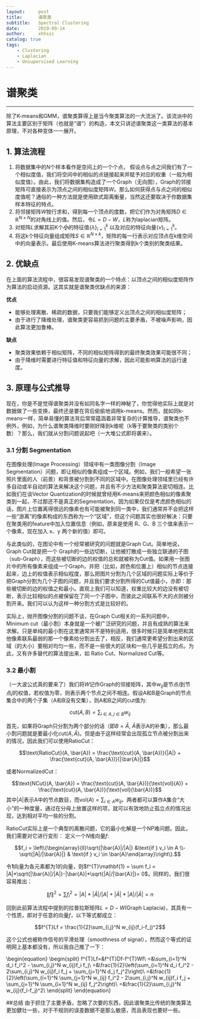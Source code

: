 ```yaml
---
layout:     post
title:      谱聚类
subtitle:   Spectral Clustering
date:       2019-09-14
author:     xhhszc
catalog: true
tags:
    - Clustering
    - Laplacian
    - Unsupervised Learning
---
```


# 谱聚类
------
除了K-means和GMM，谱聚类算得上是当今聚类算法的一大流派了。该流派中的算法主要区别于矩阵（也就是“谱”）的构造，本文只讲述谱聚类这一类算法的基本原理，不对各种变体一一展开。


##  1. 算法流程
1.  将数据集中的$N$个样本看作是空间上的一个个点， 假设点与点之间我们有了一个相似度值，我们将空间中的相似的点链接起来并赋予对应的权重（一般为相似度值）。由此，我们将数据集构造成了一个Graph（无向图），Graph的邻接矩阵可直接表示为顶点之间的相似度矩阵$W$。那么如何获得点与点之间的相似度值呢？通俗的一种方法就是使用欧式距离衡量，当然这还要取决于你数据集样本特征的特点。
2.  将邻接矩阵$W$按行求和，得到每一个顶点的度数，把它们作为对角矩阵$D \in \mathbb{R}^{N\times N}$的对角线上的值。然后，令$L=D-W$，$L$称为laplacian矩阵。
3.  对矩阵$L$求解其前K个**小**的特征值$\{\lambda\}_{i=1}^k$ 以及对应的特征向量$\{{v}\}_{i=1}^k$。
4.  将这k个特征向量组成矩阵$S\in \mathbb{R}^{N\times k}$，矩阵的每一行表示对应顶点在k维空间中的向量表示。最后使用K-means算法进行聚类得到k个类别的聚类结果。



##  2. 优缺点
在上面的算法流程中，很容易发现谱聚类的一个特点：以顶点之间的相似度矩阵作为算法的启动资源。这其实就是谱聚类优缺点的来源：

**优点**
- 能够处理离散、稀疏的数据，只要我们能够定义出顶点之间的相似度矩阵；
- 由于进行了降维处理，谱聚类更容易抓到问题的主要矛盾，不被噪声影响，因此算法更加鲁棒。

**缺点**
- 聚类效果依赖于相似矩阵，不同的相似矩阵得到的最终聚类效果可能很不同；
- 由于降维时需要进行特征值和特征向量的求解，因此可能影响算法的运行速度。


##  3. 原理与公式推导
现在，你是不是觉得谱聚类并没有如同名字一样的神秘了，你觉得他实际上就是对数据做了一些变换，最终还是要在背后偷偷地调用k-means。然而，就如同k-means一样，简单易懂的算法背后常常蕴涵着非常复杂的计算推导，谱聚类也不例外，例如，为什么谱聚类降维时要刚好降到k维呢（k等于要聚类的类别个数）？那么，我们就从分割问题说起吧（一大堆公式即将袭来）。

###  3.1  分割 Segmentation
在图像处理(Image Processing）领域中有一类图像分割（Image Segmentation）问题，即让相似的像素组成一个区域。例如，我们一般希望一张照片里面的人（前景）和背景被分割到不同的区域中。在图像处理领域里已经有许多自动或半自动的算法来解决这个问题，并且有不少方法和聚类算法密切相连。比如我们在谈Vector Quantization的时候就曾经用K-means来把颜色相似的像素聚类到一起，不过那还不是真正的Segmentation，因为如果仅仅是考虑颜色相似的话，图片上位置离得很远的像素也有可能被聚到同一类中，我们通常并不会把这样一些“游离”的像素构成的东西称为一个“区域”，但这个问题其实也很好解决：只要在聚类用的feature中加入位置信息（例如，原来是使用 R、G、B 三个值来表示一个像素，现在加入 x、y 两个新的值）即可。

与此类似的，在图论中有一个经常被研究的问题就是Graph Cut。简单地说，Graph Cut就是把一个 Graph的一些边切断，让他被打散成一些独立联通的子图（sub-Graph），而这些被切断的边的权值的总和就被称为Cut值。如果用一张图片中的所有像素来组成一个Graph，并把（比如，颜色和位置上）相似的节点连接起来，边上的权值表示相似程度，那么把图片分割为几个区域的问题实际上等价于把Graph分割为几个子图的问题，并且我们要求分割所得的Cut值最小，亦即：那些被切断的边的权值之和最小。直观上我们可以知道，权重比较大的边没有被切断，表示比较相似的点被保留在了同一个子图中，而彼此之间联系不大的点则被分割开来。我们可以认为这样一种分割方式是比较好的。

实际上，抛开图像分割的问题不谈，在Graph Cut相关的一系列问题中，Minimum cut（最小割）本身就是一个被广泛研究的问题，并且有成熟的算法来求解。只是单纯的最小割在这里通常并不是特别适用，很多时候只是简单地把和其他像素联系最弱的那一个像素给分割出去了，相反，我们通常更希望分割出来的区域（的大小）要相对均匀一些，而不是一些很大的区块和一些几乎是孤立的点。为此，又有许多替代的算法提出来，如 Ratio Cut、Normalized Cut等。

###  3.2  最小割
（一大波公式真的要来了）我们将$W$记作Graph的邻接矩阵，其中$w_{ij}$是节点$i$到节点$j$的权值，若权值为零，则表示两个节点之间不相连。假设A和B是Graph的节点集合中的两个子集（A和B没有交集），则A和B之间的cut值为:

$$\text{cut}(A, B) = \sum_{i\in A, j\in B} w_{ij}$$

首先，如果将Graph只分割为两个部分的话（即$B=\bar{A}$, $\bar{A}$表示A的补集），那么最小割问题就是要最小化$\text{cut}(A, \bar{A})$。但是由于这样经常会出现孤立节点被分割出来的情况，因此我们可以使用RatioCut：

$$\text{RatioCut}(A, \bar{A}) = \frac{\text{cut}(A, \bar{A})}{|A|} + \frac{\text{cut}(A, \bar{A})}{|\bar{A}|}$$

或者NormalizedCut：

$$\text{NCut}(A, \bar{A}) = \frac{\text{cut}(A, \bar{A})}{\text{vol}(A)} + \frac{\text{cut}(A, \bar{A})}{\text{vol}(\bar{A})}$$
其中$|A|$表示A中的节点数目，而$\text{vol}(A)=\sum_{i\in A}w_{ij}$。两者都可以算作A集合“大小”的一种度量，通过在分母上放置这样的项，就可以有效地防止孤立点的情况出现，达到相对平均一些的分割。

RatioCut实际上是一个典型的离散问题，它的最小化解是一个NP难问题。因此，我们需要对它进行变形：
定义一个$N$维向量$f$:

$$f_i = \left\{\begin{array}{ll}\sqrt{|\bar{A}|/|A|} &\text{if } v_i \in A \\-\sqrt{|A|/|\bar{A}|} & \text{if } v_i \in \bar{A}\end{array}\right\}.$$

令$\mathbf{1}$向量为各元素都为1的向量，则$f^{T}\mathbf{1} = \sum f_i = |A|*\sqrt{|\bar{A}|/|A|}-|\bar{A}|*\sqrt{|A|/|\bar{A}|}= 0$。同样的，我们很容易推出：

$$\|f\|^2 = \sum f_i^2 = |A|*|\bar{A}|/|A| + |\bar{A}|*|A|/|\bar{A}|= n$$

回到此前算法流程中提到的拉普拉斯矩阵$L=D-W$(Graph Laplacia)，其具有一个性质，即对于任意的向量$f$，以下等式都成立：

$$f^{T}Lf = \frac{1}{2}\sum_{i,j}^N w_{ij}(f_i-f_j)^2$$

这个公式也被称作信号的平滑处理（smoothness of signal），然而这个等式的证明网上基本都没有，所以我自己推了一下：

\begin{equation}
\begin{split}
f^{T}Lf=&f^{T}Df-f^{T}Wf\\
=&\sum_{i=1}^N d_i f_i^2 - \sum_{i,j}^N w_{ij}f_i f_j\\
=&\frac{1}{2}\left(\sum_{i=1}^N d_i f_i^2 - 2\sum_{i,j}^N w_{ij}f_i f_j + \sum_{j=1}^N d_j f_j^2\right)\\
=&\frac{1}{2}\left(\sum_{i=1}^N \sum_{j=1}^N w_{ij} f_i^2 - 2\sum_{i,j}^N w_{ij}f_i f_j + \sum_{j=1}^N \sum_{i=1}^N w_{ij} f_j^2\right)\\
=&\frac{1}{2}\sum_{i,j}^N w_{ij}(f_i-f_j)^2\\
\end{split}
\end{equation}




##总结
由于抓住了主要矛盾，忽略了次要的东西，因此谱聚类比传统的聚类算法更加健壮一些，对于不规则的误差数据不是那么敏感，而且表现也要好一些。
